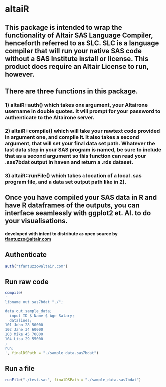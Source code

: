 # altaiR

## This package is intended to wrap the functionality of Altair SAS Language Compiler, henceforth referred to as SLC. SLC is a language compiler that will run your native SAS code without a SAS Institute install or license. This product does require an Altair License to run, however. 

## There are three functions in this package. 

### 1) altaiR::auth() which takes one argument, your Altairone username in double quotes. It will prompt for your password to authenticate to the Altairone server.

### 2) altaiR::compile() which will take your rawtext code provided in argument one, and compile it. It also takes a second argument, that will set your final data set path. Whatever the last data step in your SAS program is named, be sure to include that as a second argument so this function can read your .sas7bdat output in haven and return a .rds dataset. 

### 3) altaiR::runFile() which takes a location of a local .sas program file, and a data set output path like in 2). 

## Once you have compiled your SAS data in R and have R dataframes of the outputs, you can interface seamlessly with ggplot2 et. Al. to do your visualisations.

#### developed with intent to distribute as open source by tfantuzzo@altair.com

## Authenticate
```r
auth("tfantuzzo@altair.com")
```

## Run raw code
```r
compile(
'
libname out sas7bdat "./";

data out.sample_data;
  input ID $ Name $ Age Salary;
  datalines;
101 John 28 50000
102 Jane 34 60000
103 Mike 45 70000
104 Lisa 29 55000
;
run;
', finalDSPath = "./sample_data.sas7bdat")
```

## Run a file
```r
runFile("./test.sas", finalDSPath = "./sample_data.sas7bdat")
```